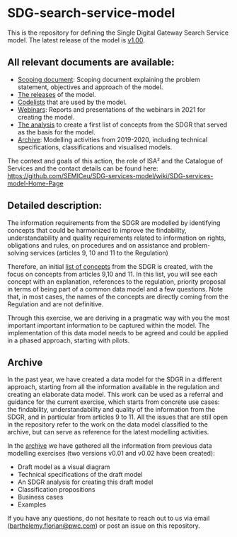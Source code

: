 # SDG-search-service-model
This is the repository for defining the Single Digital Gateway Search Service model. The latest release of the model is [v1.00](https://semiceu.github.io/SDG-search-service-model/releases/v1.00/).
  
## All relevant documents are available:
 * [Scoping document](https://github.com/SEMICeu/SDG-search-service-model/blob/master/Scoping%20SDG%20Services%20model.pdf): Scoping document explaining the problem statement, objectives and approach of the model.
 * [The releases](https://github.com/SEMICeu/SDG-search-service-model/tree/master/releases) of the model.
 * [Codelists](https://github.com/SEMICeu/SDG-search-service-model/tree/master/codelists) that are used by the model.
 * [Webinars](https://github.com/SEMICeu/SDG-search-service-model/tree/master/webinars): Reports and presentations of the webinars in 2021 for creating the model. 
 * [The analysis](https://github.com/SEMICeu/SDG-services-model/tree/master/SDG%20concepts) to create a first list of concepts from the SDGR that served as the basis for the model. 
 * [Archive](https://github.com/SEMICeu/SDG-services-model/tree/master/archive): Modelling activities from 2019-2020, including technical specifications, classifications and visualised models.

     
The context and goals of this action, the role of ISA² and the Catalogue of Services and the contact details can be found here:   https://github.com/SEMICeu/SDG-services-model/wiki/SDG-services-model-Home-Page

## Detailed description:
The information requirements from the SDGR are modelled by identifying concepts that could be harmonized to improve the findability, understandability and quality requirements related to information on rights, obligations and rules, on procedures and on assistance and problem-solving services (articles 9, 10 and 11 to the Regulation)

Therefore, an initial [list of concepts](https://github.com/SEMICeu/SDG-services-model/tree/master/SDG%20concepts) from the SDGR is created, with the focus on concepts from articles 9,10 and 11. In this list, you will see each concept with an explanation, references to the regulation, priority proposal in terms of being part of a common data model and a few questions. Note that, in most cases, the names of the concepts are directly coming from the Regulation and are not definitive.

Through this exercise, we are deriving in a pragmatic way with you the most important important information to be captured within the model. The implementation of this data model needs to be agreed and could be applied in a phased approach, starting with pilots.

## Archive
In the past year, we have created a data model for the SDGR in a different approach, starting from all the information available in the regulation and creating an elaborate data model. This work can be used as a referral and guidance for the current exercise, which starts from concrete use cases: the findability, understandability and quality of the information from the SDGR, and in particular from articles 9 to 11.  All the issues that are still open in the repository refer to the work on the data model classified to the archive, but can serve as reference for the latest modelling activities. 

In the [archive](https://github.com/SEMICeu/SDG-search-service-model/tree/master/archive) we have gathered all the information from previous data modelling exercises (two versions v0.01 and v0.02 have been created):
* Draft model as a visual diagram
* Technical specifications of the draft model
* An SDGR analysis for creating this draft model
* Classification propositions
* Business cases
* Examples

If you have any questions, do not hesitate to reach out to us via email (barthelemy.florian@pwc.com) or post an issue on this repository.
